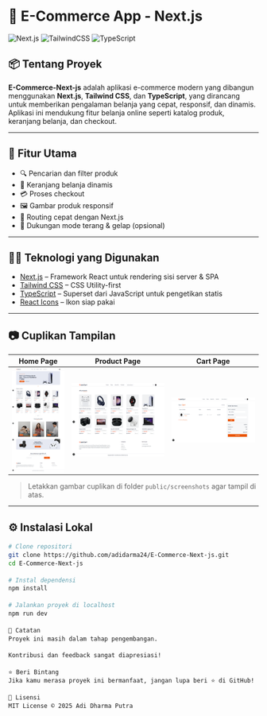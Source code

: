 # 🛒 E-Commerce App - Next.js

![Next.js](https://img.shields.io/badge/Next.js-000000?style=for-the-badge&logo=next.js&logoColor=white)
![TailwindCSS](https://img.shields.io/badge/TailwindCSS-38bdf8?style=for-the-badge&logo=tailwind-css&logoColor=white)
![TypeScript](https://img.shields.io/badge/TypeScript-3178C6?style=for-the-badge&logo=typescript&logoColor=white)

## 📦 Tentang Proyek

**E-Commerce-Next-js** adalah aplikasi e-commerce modern yang dibangun menggunakan **Next.js**, **Tailwind CSS**, dan **TypeScript**, yang dirancang untuk memberikan pengalaman belanja yang cepat, responsif, dan dinamis. Aplikasi ini mendukung fitur belanja online seperti katalog produk, keranjang belanja, dan checkout.

---

## 🚀 Fitur Utama

- 🔍 Pencarian dan filter produk
- 🛒 Keranjang belanja dinamis
- 💳 Proses checkout
- 🖼️ Gambar produk responsif
- 🔄 Routing cepat dengan Next.js
- 🌙 Dukungan mode terang & gelap (opsional)

---

## 🧑‍💻 Teknologi yang Digunakan

- [Next.js](https://nextjs.org/) – Framework React untuk rendering sisi server & SPA
- [Tailwind CSS](https://tailwindcss.com/) – CSS Utility-first
- [TypeScript](https://www.typescriptlang.org/) – Superset dari JavaScript untuk pengetikan statis
- [React Icons](https://react-icons.github.io/react-icons/) – Ikon siap pakai

---

## 📷 Cuplikan Tampilan

| Home Page                            | Product Page                               | Cart Page                            |
| ------------------------------------ | ------------------------------------------ | ------------------------------------ |
| ![home](public/screenshots/home.png) | ![product](public/screenshots/product.png) | ![cart](public/screenshots/cart.png) |

> Letakkan gambar cuplikan di folder `public/screenshots` agar tampil di atas.

---

## ⚙️ Instalasi Lokal

```bash
# Clone repositori
git clone https://github.com/adidarma24/E-Commerce-Next-js.git
cd E-Commerce-Next-js

# Instal dependensi
npm install

# Jalankan proyek di localhost
npm run dev

📌 Catatan
Proyek ini masih dalam tahap pengembangan.

Kontribusi dan feedback sangat diapresiasi!

⭐ Beri Bintang
Jika kamu merasa proyek ini bermanfaat, jangan lupa beri ⭐ di GitHub!

📝 Lisensi
MIT License © 2025 Adi Dharma Putra

```
